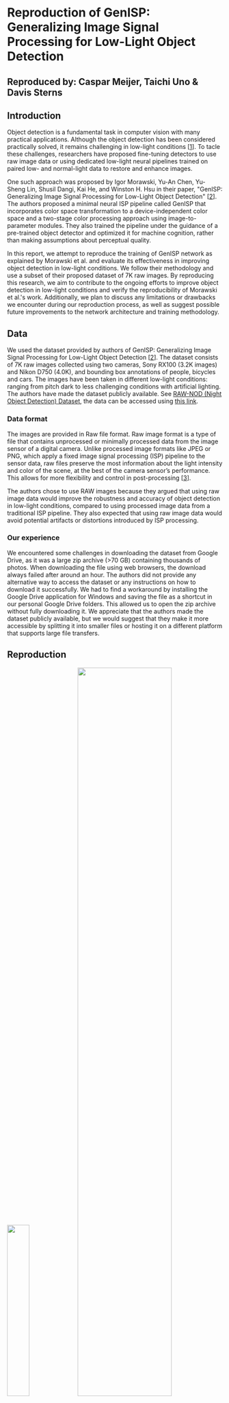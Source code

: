 # Reproduction of GenISP: Generalizing Image Signal Processing for Low-Light Object Detection
## Reproduced by: Caspar Meijer, Taichi Uno & Davis Sterns

## Introduction

Object detection is a fundamental task in computer vision with many practical applications. Although the object detection has been considered practically solved, it remains challenging in low-light conditions [[1](#mpouziotas2022)].
To tacle these challenges, researchers have proposed fine-tuning detectors to use raw image data or using dedicated low-light neural pipelines trained on paired low- and normal-light data to restore and enhance images.

One such approach was proposed by Igor Morawski, Yu-An Chen, Yu-Sheng Lin, Shusil Dangi, Kai He, and Winston H. Hsu in their paper, "GenISP: Generalizing Image Signal Processing for Low-Light Object Detection" [[2](#morawski2022)]. The authors proposed a minimal neural ISP pipeline called GenISP that incorporates color space transformation to a device-independent color space and a two-stage color processing approach using image-to-parameter modules. They also trained the pipeline under the guidance of a pre-trained object detector and optimized it for machine cognition, rather than making assumptions about perceptual quality. 

In this report, we attempt to reproduce the training of GenISP network as explained by Morawski et al. and evaluate its effectiveness in improving object detection in low-light conditions. We follow their methodology and use a subset of their proposed dataset of 7K raw images. By reproducing this research, we aim to contribute to the ongoing efforts to improve object detection in low-light conditions and verify the reproducibility of Morawski et al.'s work. Additionally, we plan to discuss any limitations or drawbacks we encounter during our reproduction process, as well as suggest possible future improvements to the network architecture and training methodology.



## Data
We used the dataset provided by authors of GenISP: Generalizing Image Signal Processing for Low-Light Object Detection [[2](#morawski2022)]. The dataset consists of 7K raw images collected using two cameras, Sony RX100 (3.2K images) and Nikon D750 (4.0K), and bounding box annotations of people, bicycles and cars. The images have been taken in different low-light conditions: ranging from pitch dark to less challenging conditions with artificial lighting. The authors have made the dataset publicly available. See [RAW-NOD (Night Object Detection) Dataset](https://github.com/igor-morawski/RAW-NOD), the data can be accessed using [this link](https://docs.google.com/forms/d/1aIKTV6026daYFRtje7zcx4LeDz68AOcpWIH7XxNCICY/viewform?edit_requested=true).



### Data format
The images are provided in Raw file format. 
Raw image format is a type of file that contains unprocessed or minimally processed data from the image sensor of a digital camera. Unlike processed image formats like JPEG or PNG, which apply a fixed image signal processing (ISP) pipeline to the sensor data, raw files preserve the most information about the light intensity and color of the scene, at the best of the camera sensor’s performance. This allows for more flexibility and control in post-processing [[3](#adobeRaw)].

The authors chose to use RAW images because they argued that using raw image data would improve the robustness and accuracy of object detection in low-light conditions, compared to using processed image data from a traditional ISP pipeline. They also expected that using raw image data would avoid potential artifacts or distortions introduced by ISP processing.

### Our experience
We encountered some challenges in downloading the dataset from Google Drive, as it was a large zip archive (>70 GB) containing thousands of photos. When downloading the file using web browsers, the download always failed after around an hour. The authors did not provide any alternative way to access the dataset or any instructions on how to download it successfully. We had to find a workaround by installing the Google Drive application for Windows and saving the file as a shortcut in our personal Google Drive folders. This allowed us to open the zip archive without fully downloading it. We appreciate that the authors made the dataset publicly available, but we would suggest that they make it more accessible by splitting it into smaller files or hosting it on a different platform that supports large file transfers.

## Reproduction
<p float="left">
  <img src="data/results/paper_figure1.jpeg" width="32%" />
  <img src="data/results/paper_figure3.jpeg" width="66%" /> 
</p>


### Pre-processing
Preprocessing pipeline consists of two parts, namely packing and Color Space Transformation. 

The implementation of packing is shown as follows.
```python
raw_image = raw.raw_image.astype(np.int32)
packed_image = np.zeros((int(raw_image.shape[0] / 2), int(raw_image.shape[1] / 2), 4), dtype=np.int32)
packed_image[:, :, 0] = raw_image[0::2, 0::2]  # R Left top
packed_image[:, :, 1] = raw_image[0::2, 1::2]  # G Right top
packed_image[:, :, 2] = raw_image[1::2, 0::2]  # G Left bottom
packed_image[:, :, 3] = raw_image[1::2, 1::2]  # B Right bottom
```
The packing is carried out in the way that a pixel of the packed image is a vector of four elements which are the four square neighbouring pixels of the original raw image. After packing, the two green channels are averaged and returned as an RGB image.

After that the paper mentions the averaging of the green channels, this is done as followed:
```python
averaged_image = np.zeros((packed_image.shape[0], packed_image.shape[1], 3), dtype=np.int32)
averaged_image[:, :, 0] = packed_image[:, :, 0]  # R
averaged_image[:, :, 1] = (packed_image[:, :, 1] + packed_image[:, :, 2]) / 2  # G
averaged_image[:, :, 2] = packed_image[:, :, 3]  # B
```

Colour Space Transformation is to convert images' colour space into device independent using the matrix specific to the device. The matrix can be found as one of the fields of a raw object after loading an image. By doing this, the model achieves a higher level of generalizability. The color-space-transformation matrix is present in the raw image file `raw.rgb_xyz_matrix[0:3, :]`

The color-space-transformation can then be multiplied with the average image like so `xyz_image = averaged_image @ conversion_matrix.T` with as a result the image in XYZ color space.
Although we implemented this part in the beginning, the reproduction was not an easy task due to its poor explanation, especially image packing, which took us some time to figure out how it works. Furthermore, the output values of the image were not between 0 and 1, this it was very difficult to display these images. Therefore we decided to use the RawPy build in the function of "rawpy.postprocess" instead of this preprocessing pipeline, which also results in a device independent color-space (PNG). 

#### GEN-ISP
The main body of Gen ISP consists of mainly three components, ConvWB, ConvCC and Shallow ConvNet, as shown in the image above.

ConvWB is implemented to adjust global illumination levels and white balance of the image, while ConvCC is to map the colour space so that is optimal for a shallow ConvNet at the end of the entire pipeline. The image is resized and passed to Image-to-Parameter modules, while are three convolutions of tensors with different sizes with Leaky Rectified Linear Unit and Max pooling in between and followed by adaptive averaging pooling and MLP at the end. 

##### ConvWB
<p float="left">
  <img src="data/results/ConvWB.jpg" width="25%" /> 
</p>
The ConvWB is applied first to the resized images.

##### ConvCC
<p float="left">
  <img src="data/results/ConvCC.jpg" width="25%" /> 
</p>
The ConvCC is applied secondly to the resized images.

After ConvWB and ConvCC, it is passed to a non-linear image enhancement by a shallow ConvNet, which are also a sequence of two convolutions, where there are Instance normalizations and a Leaky Rectified Linear Unit in between.

At the end, the entire pipeline are implemented as below. 

```python
class GenISP(th.nn.Module):

    def __init__(self):
        super().__init__()
        # minimal pre-processing pipeline packing and color space transformation

        # 2-step color processing stage realized by image-to-parameter modules: ConvWB and ConvCC
        self.image_to_parameter = th.nn.Sequential(
            th.nn.Conv2d(3, 16, kernel_size=7, padding=3), th.nn.LeakyReLU(), th.nn.MaxPool2d(kernel_size=2),
            th.nn.Conv2d(16, 32, kernel_size=5, padding=2), th.nn.LeakyReLU(), th.nn.MaxPool2d(kernel_size=2),
            th.nn.Conv2d(32, 128, kernel_size=3, padding=1), th.nn.LeakyReLU(), th.nn.MaxPool2d(kernel_size=2),
            th.nn.AdaptiveAvgPool2d(1),
            th.nn.Flatten(1),
        )

        self.conv_wb = th.nn.Sequential(
            Resize((256, 256)),
            deepcopy(self.image_to_parameter),
            th.nn.Linear(128, 3),
            Diagonalize(),
        )

        self.conv_cc = th.nn.Sequential(
            Resize((256, 256)),
            deepcopy(self.image_to_parameter),
            th.nn.Linear(128, 9),
            th.nn.Unflatten(1, (3, 3))
        )

        # A non-linear local image enhancement by a shallow ConvNet
        self.shallow_conv_net = th.nn.Sequential(th.nn.Conv2d(3, 16, kernel_size=3, padding=1), th.nn.InstanceNorm2d(16), th.nn.LeakyReLU(),
                                                 th.nn.Conv2d(16, 64, kernel_size=3, padding=1), th.nn.InstanceNorm2d(64), th.nn.LeakyReLU(),
                                                 th.nn.Conv2d(64, 3, kernel_size=1))

        self.optimizer = th.optim.Adam(self.parameters(), lr=1e-2)

    def forward(self, batch):
        """
        :param batch: batch of images
        :return: enhanced images
        """
        output = []
        for image in batch:
            wb_matrix = self.conv_wb(image)
            image = th.matmul(image.permute(0, 2, 3, 1), wb_matrix).permute(0, 3, 1, 2)
            cc_matrix = self.conv_cc(image)
            image = th.matmul(image.permute(0, 2, 3, 1), cc_matrix).permute(0, 3, 1, 2)
            x = self.shallow_conv_net(image)
            output.append(x.squeeze(0))
        return output
```
Source: https://github.com/Capsar/2022_Q3---DL-GenISP/blob/main/group52/gen_isp.py

Regarding the reproducibility of this module, the explanation of ConvWB and ConvCC was confusing as the only place where it shows the flow of the pipeline was Figure 3 (the image above). An explanation of the flow should have taken place in the paragraph body and how these modules were integrated into the entire pipeline.   
### Training
In order to train, we have used RetinaNet model available [Here](https://github.com/pytorch/vision/blob/main/torchvision/models/detection/retinanet.py). This models will be compared with the output of the current network and calculate losses.

As for the loss functions, the paper defined loss as the sum of classification error and regression error. The classification error is implemented by alpha-balanced focal loss wheras the regression loss is by smooth-L1 loss. Both of the implemetations were already there within the RetinaNet model, thus we reused them to compute the losses. 

The training process is implemented differently as mentioned in the paper because of hardware limitations.
For us, It was only possible to load 2 downsized images in memory at a time. Thus, we had to train the model in batches of 2 images. The training process is implemented as follows:
The hyperparameters that were used were: `batch_size=2`, `epochs=200`, `resize=(1333, 800)`, `random_seed=42`, `learing_rate=1e-2`. The resize is the same as in the paper. The learning rate in the paper does down after a couple of epochs, in our experiment it is fixed.

The following code can be found back in [main.py](https://github.com/Capsar/2022_Q3---DL-GenISP/blob/main/group52/main.py).

#### Load hyperparameters and initialize GenISP & Object Detector Model
```python
    h_parameters = get_hyper_parameters()

    gen_isp = GenISP()

    # Load the model https://github.com/pytorch/vision/blob/main/torchvision/models/detection/retinanet.py
    object_detector = torchvision.models.detection.retinanet_resnet50_fpn_v2(weights=RetinaNet_ResNet50_FPN_V2_Weights.COCO_V1)
    # We do not want to train the object detector so set requires_grad to false for all parameters.
    for param in object_detector.parameters():
        param.requires_grad = False
    th.save(object_detector, '../data/retinanet_v2_object_detector.pickle')
```
#### Load the data and annotations and convert to a tensor for PyTorch usage.
The `load_annotations` & `annotations_to_tensor` function can be found in [gen_isp.py](https://github.com/Capsar/2022_Q3---DL-GenISP/blob/main/group52/gen_isp.py)
```python
    data_dir = '../data/our_sony/'
    # load_label
    targets_per_image = load_annotations(data_dir + 'raw_new_train.json')
    targets_per_image = load_annotations(data_dir + 'raw_new_test.json', targets_per_image)
    targets_per_image = load_annotations(data_dir + 'raw_new_val.json', targets_per_image)
    targets_per_image = annotations_to_tensor(targets_per_image)

    raw_images_dir = data_dir + 'raw_images/' # Containing the .ARW files.
    processed_images_dir = data_dir + 'processed_images/' # Containing the .PNG files outputted by RawPy.
    gen_isp_images_dir = data_dir + 'gen_isp_images/' # Containing the .PNG files outputted by GenISP. (Intermediate results)
```
#### Post-process the images using RawPy post-processing.
This is the same code that is used in the [export_postpocessed_images.py](https://github.com/Capsar/2022_Q3---DL-GenISP/blob/main/group52/export_postprocessed_images.py).
The `auto_post_process_image` function can be found in [image_helper.py](https://github.com/Capsar/2022_Q3---DL-GenISP/blob/main/group52/image_helper.py).

```python
    if postprocess_images:
        images_paths = os.listdir(raw_images_dir)
        for p in images_paths:
            image_id = p.split('.')[0]
            # image = (load_image(raw_images_dir + p)*255).astype(np.uint8) # This post-processing did not result in good images.
            image = auto_post_process_image(raw_images_dir + p)
            Image.fromarray(image).resize(h_parameters['resize']).save(processed_images_dir + image_id + '.png', format='png')
            print(f'Saved image to: {processed_images_dir + image_id + ".png"}')
```

#### Main train loop, for each epoch we train the model on all images.
This is the most beefy loop in our reproduction project so we will explain it in detail.

In this deep learning training loop, the following steps are performed:
1. The list of image paths is created by reading the contents of the ``processed_images_dir`` directory.
2. The training loop iterates over the specified number of epochs.
3. For each epoch, an empty list called ``epoch_loss`` is initialized to store the loss values for the current epoch. Two empty lists ``batch_inputs`` and ``batch_targets`` are also initialized to store the input images and target labels for each batch.
4. The loop iterates over all images in the ``processed_images_dir`` directory, loading and converting each image to a tensor, and appending it to the ``batch_inputs`` list. The corresponding targets for each image are also appended to the ``batch_targets`` list.
5. When the number of images in ``batch_inputs`` is equal to the specified batch size, the training loop proceeds to train the GenISP model and ObjectDetector. First, the images are passed through the GenISP model, and the generated outputs are fed into the ObjectDetector.
6. The ObjectDetector computes the classification and bounding box regression losses during training.
7. The GenISP model's optimizer's gradients are zeroed, and then the total loss is calculated by summing up the classification and bounding box regression losses.
8. The total loss is backpropagated through the GenISP model, and the optimizer updates the model's parameters.
9. The total loss for the current batch is appended to the ``epoch_loss`` list, and the ``batch_inputs`` and ``batch_targets`` lists are reset for the next batch.
10. After processing all images in the current epoch, the mean and standard deviation of the ``epoch_loss`` list are calculated and printed.
11. The loop then saves the GenISP outputs for each image after each epoch. For each image, it is loaded and converted to a tensor again, passed through the GenISP model, and the output is converted back to a NumPy array and saved as a PNG image in the ``gen_isp_images_dir`` directory.
12. The loop prints the path where the image has been saved. 

This training loop continues for the specified number of epochs, iterating over all images and updating the GenISP model's parameters using the ObjectDetector's losses.
```python
    images_paths = os.listdir(processed_images_dir) # 1
    for epoch in range(h_parameters['epochs']): # 2
        epoch_loss = [] # 3
        batch_inputs, batch_targets = [], [] # 3
        # Looping over all images in the processed image directory.
        for i, p in enumerate(images_paths): # 4 
            print('Training on image:', p)
            image_id = p.split('.')[0]
            targets = targets_per_image[image_id]
            # Load the image and convert it to a tensor.
            image_np_array = cv2.imread(os.path.join(processed_images_dir, p))
            image_tensor = th.from_numpy(image_np_array).unsqueeze(0).permute(0, 3, 1, 2).div(255.0)

            # Add the image and targets to the batch.
            batch_inputs.append(image_tensor)
            batch_targets.append(targets)

            # If we have a full batch, train the model
            if len(batch_inputs) % h_parameters['batch_size'] == 0:
                # Pull the images trough the GenISP model and ObjectDetector.
                gen_isp_outputs = gen_isp(batch_inputs)

                # The Object Detector we used outputs the losses in training mode. These are classification + regression loss.
                object_detector_losses = object_detector(gen_isp_outputs, batch_targets)

                # Only a training step is performed on the GenISP model.
                gen_isp.optimizer.zero_grad()

                # Classification loss + Bounding box regression loss.
                total_loss = object_detector_losses['classification'] + object_detector_losses['bbox_regression']
                total_loss.backward()
                gen_isp.optimizer.step()
                epoch_loss.append(total_loss.item())
                batch_inputs, batch_targets = [], [] # Reset the batch.

        # Print the loss for the epoch after having looped over all images.
        print(f'{epoch} | Epoch loss: {np.mean(epoch_loss)}+/-{np.std(epoch_loss)}')

        # Save the gen_isp outputs after each epoch.
        for p in images_paths:
            image_id = f'{epoch}_{p.split(".")[0]}'
            image_np_array = cv2.imread(os.path.join(processed_images_dir, p))
            image_tensor = th.from_numpy(image_np_array).unsqueeze(0).permute(0, 3, 1, 2).div(255.0)
            with th.no_grad():
                gen_isp_outputs = gen_isp([image_tensor])
            gen_isp_array = (gen_isp_outputs[0].permute(1, 2, 0).numpy() * 255).astype(np.uint8)
            Image.fromarray(gen_isp_array).save(gen_isp_images_dir + image_id + '.png', format='png')
            print(f'Saved image to: {gen_isp_images_dir + image_id + ".png"}')
```

### Results
By running the code in [main.py](https://github.com/Capsar/2022_Q3---DL-GenISP/blob/main/group52/main.py) the following results were obtained.
They can be found in the [data/results](https://github.com/Capsar/2022_Q3---DL-GenISP/tree/main/data/results) folder.

On the left we can see the logs of the training loop at epochs 31 and 32, the training started at a loss of `4.05` and ended at epoch 32 with a loss of `3.75`. This is a good indication that the model is learning the parameters in the GenISP model.

On the right we can see a glimpse of the outputted images of GenISP, the images are resized to, the in the paper mentioned `1333x800` pixels. As we can see the colors are changing, indicating that the parameters in GenISP are updated.
<p float="left">
  <img src="data/results/training_logs.jpeg" width="48%" /> 
  <img src="data/results/9 training_epochs.jpeg" width="48%" />
</p>

## Conclusions

This project aimed to reproduce the GenISP neural ISP pipeline for low-light object detection, a novel method proposed by Morawski et al. Our team implemented all the necessary components of the pipeline, including image packing and the integration of ConvWB and ConvCC modules, which were not clearly explained in the original paper.

Our experiments showed a consistent decrease in loss throughout the training process, indicating that the model was learning and the GenISP pipeline was effectively adapting to object recognition in dark. We reduced the training batch size due to hardware limitations, but we believe that this did not affect our results.

Our reproduction confirms the feasibility of the GenISP pipeline, and provides a clear and detailed implementation that can be used by other researchers interested in this topic.
With our results we cannot verify that the GenISP method is better than other low-light image
restoration techniques nor that it can generalize
to unseen sensors and object detectors. However, we expect that running our code on better hardware would fully reproduce the results of the original paper.

## References

<a id="mpouziotas2022">[1]</a> D. Mpouziotas, E. Mastrapas, N. Dimokas, P. Karvelis and E. Glavas, "Object Detection for Low Light Images," 2022 7th South-East Europe Design Automation, Computer Engineering, Computer Networks and Social Media Conference (SEEDA-CECNSM), Ioannina, Greece, 2022, pp. 1-6, doi: 10.1109/SEEDA-CECNSM57760.2022.9932921.


<a id="morawski2022">[2]</a> I. Morawski, Y. -A. Chen, Y. -S. Lin, S. Dangi, K. He and W. H. Hsu, "GenISP: Neural ISP for Low-Light Machine Cognition," 2022 IEEE/CVF Conference on Computer Vision and Pattern Recognition Workshops (CVPRW), New Orleans, LA, USA, 2022, pp. 629-638, doi: 10.1109/CVPRW56347.2022.00078.

<a id="adobeRaw">[3]</a> Adobe. (n.d.). What is a RAW file and how do you open it? https://www.adobe.com/creativecloud/file-types/image/raw.html

## Who did what
| Who           | What                                                                                                                                                                                                                                                      |
| ------------- | --------------------------------------------------------------------------------------------------------------------------------------------------------------------------------------------------------------------------------------------------------- |
| Caspar Meijer | Implemented GenISP Pytorch Model in gen_isp.py, Setup main.py with training loop, created visualize_single_image.py & export_post_processed_image.py, image_helper.py, retinanet_helper.py. In Blog: Training, Pre-processing finishing touches, Results. |
| Taichi Uno    | Helped with main.py, setup loss function first try, worked in image_helper.py on load image packing & averaging pixels, loading images, worked on comments & in blog: data, pre-processing, GENISP                                                        |
| Davis Sterns  | Extracted Hyperparameters from paper, setup outline for loss functions, In Blog: conclusions, references, introduction, added bits to data                                                                                                                |              |                                                                                                                                                                                                                                                           |

In depth contributions can be found in github commits. (During lab we worked together in 1 commit.)
